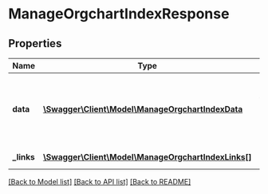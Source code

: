 # ManageOrgchartIndexResponse

## Properties
Name | Type | Description | Notes
------------ | ------------- | ------------- | -------------
**data** | [**\Swagger\Client\Model\ManageOrgchartIndexData**](ManageOrgchartIndexData.md) | Array of branches that are direct descendants of the branch | 
**_links** | [**\Swagger\Client\Model\ManageOrgchartIndexLinks[]**](ManageOrgchartIndexLinks.md) | Links to pages | 

[[Back to Model list]](../README.md#documentation-for-models) [[Back to API list]](../README.md#documentation-for-api-endpoints) [[Back to README]](../README.md)


